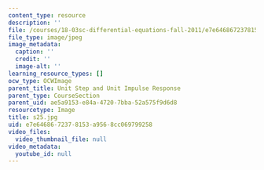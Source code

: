 ```yaml
---
content_type: resource
description: ''
file: /courses/18-03sc-differential-equations-fall-2011/e7e6468672378153a9568cc069799258_s25.jpg
file_type: image/jpeg
image_metadata:
  caption: ''
  credit: ''
  image-alt: ''
learning_resource_types: []
ocw_type: OCWImage
parent_title: Unit Step and Unit Impulse Response
parent_type: CourseSection
parent_uid: ae5a9153-e84a-4720-7bba-52a575f9d6d8
resourcetype: Image
title: s25.jpg
uid: e7e64686-7237-8153-a956-8cc069799258
video_files:
  video_thumbnail_file: null
video_metadata:
  youtube_id: null
---
```

